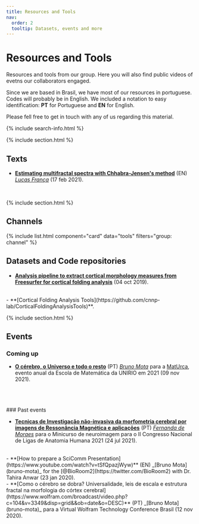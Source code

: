 ```yaml
---
title: Resources and Tools
nav:
  order: 2
  tooltip: Datasets, events and more
---
```


# <i class="fas fa-tools"></i>Resources and Tools

Resources and tools from our group. Here you will also find public videos of evetns our collaborators engaged.

Since we are based in Brasil, we have most of our resources in portuguese. Codes will probably be in English. We included a notation to easy identification: **PT** for Portuguese and **EN** for English.

Please fell free to get in touch with any of us regarding this material.

{% include search-info.html %}

{% include section.html %}

## Texts

- **[Estimating multifractal spectra with Chhabra-Jensen's method](https://www.lfranca.uk/post/multifractal-chj/)** (EN) _[Lucas França](lucas-franca)_ (17 feb 2021).
<br>

{% include section.html %}

## Channels

{% include list.html component="card" data="tools" filters="group: channel" %}

## Datasets and Code repositories

<!-- {% include list.html component="card" data="tools" filters="group: repository" %} -->

- **[Analysis pipeline to extract cortical morphology measures from Freesurfer for cortical folding analysis](https://zenodo.org/record/3608675#.YQn_HnVKiV4)** (04 oct 2019).
<br>
- **[Cortical Folding Analysis Tools](https://github.com/cnnp-lab/CorticalFoldingAnalysisTools)**.
<br>

{% include section.html %}

## Events
<!-- {% include list.html component="card" data="events" filters="group: events" style="small" %} -->

### Coming up

- **[O cérebro, o Universo e todo o resto](https://www.youtube.com/watch?v=YwNYCC35IIE)** (PT) _[Bruno Mota](bruno-mota)_ para a [MatUrca](https://www.instagram.com/matematicanaurca/), evento anual da Escola de Matemática da UNIRIO em 2021 (09 nov 2021).
<br>

<!-- - Event 2 -->

<br>
<br>
### Past events

- **[Tecnicas de Investigação não-invasiva da morfometria cerebral por imagens de Ressonância Magnética e aplicações](https://youtu.be/vPBOveiEbBQ)** (PT) _[Fernanda de Moraes](fernanda-moraes)_ para o Minicurso de neuroimagem para o II Congresso Nacional de Ligas de Anatomia Humana 2021 (24 jul 2021).
<br>
- **[How to prepare a SciComm Presentation](https://www.youtube.com/watch?v=tSfQpazjWyw)** (EN) _[Bruno Mota](bruno-mota)_ for the [@BioRoom2](https://twitter.com/BioRoom2) with Dr. Tahira Anwar (23 jan 2020).
<br>
- **[Como o cérebro se dobra? Universalidade, leis de escala e estrutura fractal na morfologia do córtex cerebral](https://www.wolfram.com/broadcast/video.php?c=104&v=3349&disp=grid&&ob=date&o=DESC)** (PT) _[Bruno Mota](bruno-mota)_ para a Virtual Wolfram Technology Conference Brasil (12 nov 2020).
